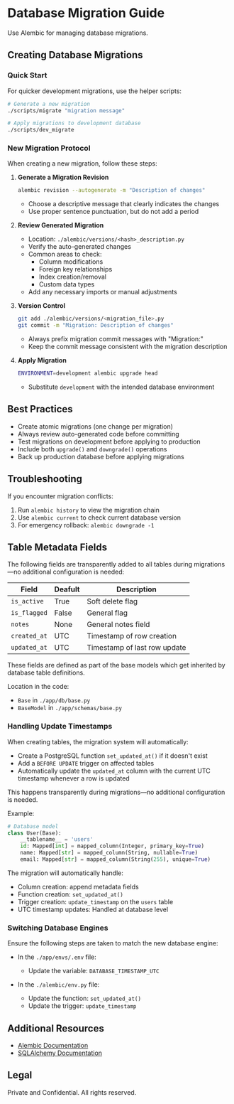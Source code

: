 # Database Migration Guide

Use Alembic for managing database migrations.

## Creating Database Migrations

### Quick Start

For quicker development migrations, use the helper scripts:

```sh
# Generate a new migration
./scripts/migrate "migration message"

# Apply migrations to development database
./scripts/dev_migrate
```

### New Migration Protocol

When creating a new migration, follow these steps:

1. **Generate a Migration Revision**

    ```sh
    alembic revision --autogenerate -m "Description of changes"
    ```

    - Choose a descriptive message that clearly indicates the changes
    - Use proper sentence punctuation, but do not add a period

2. **Review Generated Migration**

    - Location: `./alembic/versions/<hash>_description.py`
    - Verify the auto-generated changes
    - Common areas to check:
        - Column modifications
        - Foreign key relationships
        - Index creation/removal
        - Custom data types
    - Add any necessary imports or manual adjustments

3. **Version Control**

    ```sh
    git add ./alembic/versions/<migration_file>.py
    git commit -m "Migration: Description of changes"
    ```

    - Always prefix migration commit messages with "Migration:"
    - Keep the commit message consistent with the migration description

4. **Apply Migration**

    ```sh
    ENVIRONMENT=development alembic upgrade head
    ```

    - Substitute `development` with the intended database environment

## Best Practices
- Create atomic migrations (one change per migration)
- Always review auto-generated code before committing
- Test migrations on development before applying to production
- Include both `upgrade()` and `downgrade()` operations
- Back up production database before applying migrations

## Troubleshooting

If you encounter migration conflicts:

1. Run `alembic history` to view the migration chain
2. Use `alembic current` to check current database version
3. For emergency rollback: `alembic downgrade -1`

## Table Metadata Fields

The following fields are transparently added to all tables during migrations—no additional configuration is needed:

| Field       | Deafult | Description |
|-------------|----------|-------|
| `is_active` | True   | Soft delete flag |
| `is_flagged`| False  | General flag |
| `notes`     | None   | General notes field |
| `created_at`| UTC    | Timestamp of row creation |
| `updated_at`| UTC    | Timestamp of last row update |

These fields are defined as part of the base models which get inherited by database table definitions.

Location in the code:

- `Base` in `./app/db/base.py`
- `BaseModel` in `./app/schemas/base.py`

### Handling Update Timestamps

When creating tables, the migration system will automatically:

- Create a PostgreSQL function `set_updated_at()` if it doesn't exist
- Add a `BEFORE UPDATE` trigger on affected tables
- Automatically update the `updated_at` column with the current UTC timestamp whenever a row is updated

This happens transparently during migrations—no additional configuration is needed.

Example:
```python
# Database model
class User(Base):
    __tablename__ = 'users'
    id: Mapped[int] = mapped_column(Integer, primary_key=True)
    name: Mapped[str] = mapped_column(String, nullable=True)
    email: Mapped[str] = mapped_column(String(255), unique=True)
```

The migration will automatically handle:

- Column creation: append metadata fields
- Function creation: `set_updated_at()`
- Trigger creation: `update_timestamp` on the `users` table
- UTC timestamp updates: Handled at database level

### Switching Database Engines

Ensure the following steps are taken to match the new database engine:

- In the `./app/envs/.env` file:
    - Update the variable: `DATABASE_TIMESTAMP_UTC`

- In the `./alembic/env.py` file:
    - Update the function: `set_updated_at()`
    - Update the trigger: `update_timestamp`

## Additional Resources

- [Alembic Documentation](https://alembic.sqlalchemy.org/)
- [SQLAlchemy Documentation](https://docs.sqlalchemy.org/)

## Legal

Private and Confidential. All rights reserved.

